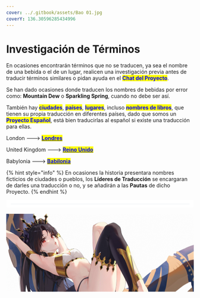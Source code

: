 ```yaml
---
cover: ../.gitbook/assets/Bao 01.jpg
coverY: 136.30596285434996
---
```


# Investigación de Términos

En ocasiones encontrarán términos que no se traducen, ya sea el nombre de una bebida o el de un lugar, realicen una investigación previa antes de traducir términos similares o pidan ayuda en el <mark style="color:blue;">**Chat del Proyecto**</mark>.



Se han dado ocasiones donde traducen los nombres de bebidas por error como: **Mountain Dew** o **Sparkling Spring**, cuando no debe ser así.



También hay <mark style="color:blue;">**ciudades**</mark>, <mark style="color:blue;">**países**</mark>, <mark style="color:blue;">**lugares**</mark>, incluso <mark style="color:blue;">**nombres de libros**</mark>, que tienen su propia traducción en diferentes países, dado que somos un <mark style="color:blue;">**Proyecto Español**</mark>, está bien traducirlas al español si existe una traducción para ellas.



London ---> [<mark style="color:blue;">**Londres**</mark>](https://es.wikipedia.org/wiki/Londres)

United Kingdom ---> [<mark style="color:blue;">**Reino Unido**</mark>](https://es.wikipedia.org/wiki/Reino\_Unido)&#x20;

Babylonia ---> [<mark style="color:blue;">**Babilonia**</mark>](https://es.wikipedia.org/wiki/Babilonia\_\(reino\))



{% hint style="info" %}
En ocasiones la historia presentara nombres ficticios de ciudades o pueblos, los **Líderes de Traducción** se encargaran de darles una traducción o no, y se añadirán a las **Pautas** de dicho Proyecto.
{% endhint %}

![](<../.gitbook/assets/Line2 (13).png>)

![](<../.gitbook/assets/Ishtar 02.jpg>)
